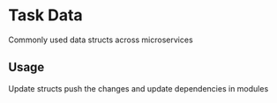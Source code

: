 # Task Data

Commonly used data structs across microservices

## Usage

Update structs push the changes and update dependencies in modules
